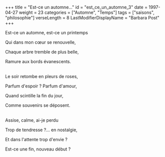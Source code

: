 +++
title = "Est-ce un automne..."
id = "est_ce_un_automne_3"
date = 1997-04-27
weight = 23
categories = ["Automne", "Temps"]
tags = ["saisons", "philosophie"]
verseLength = 8
LastModifierDisplayName = "Barbara Post"
+++

Est-ce un automne, est-ce un printemps

Qui dans mon cœur se renouvelle,

Chaque arbre tremble de plus belle,

Ramure aux bords évanescents.

 \
Le soir retombe en pleurs de roses,

Parfum d'espoir ? Parfum d'amour,

Quand scintille la fin du jour,

Comme souvenirs se déposent.

 \
Assise, calme, ai-je perdu

Trop de tendresse ?... en nostalgie,

Et dans l'attente trop d'envie ?

Est-ce une fin, nouveau début ?
